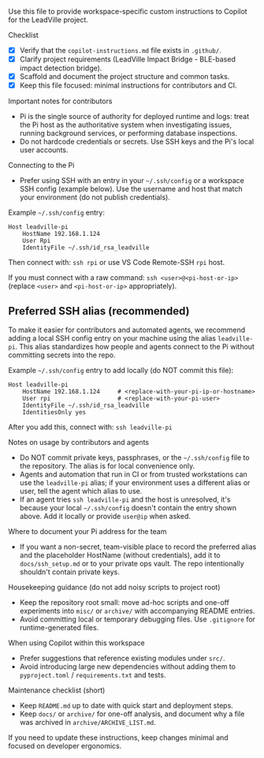 Use this file to provide workspace-specific custom instructions to Copilot for the LeadVille project.

Checklist
- [x] Verify that the `copilot-instructions.md` file exists in `.github/`.
- [x] Clarify project requirements (LeadVille Impact Bridge - BLE-based impact detection bridge).
- [x] Scaffold and document the project structure and common tasks.
- [x] Keep this file focused: minimal instructions for contributors and CI.

Important notes for contributors
- Pi is the single source of authority for deployed runtime and logs: treat the Pi host as the authoritative system when investigating issues, running background services, or performing database inspections.
- Do not hardcode credentials or secrets. Use SSH keys and the Pi's local user accounts.

Connecting to the Pi
- Prefer using SSH with an entry in your `~/.ssh/config` or a workspace SSH config (example below). Use the username and host that match your environment (do not publish credentials).

Example `~/.ssh/config` entry:

    Host leadville-pi
        HostName 192.168.1.124
        User Rpi
        IdentityFile ~/.ssh/id_rsa_leadville

Then connect with: `ssh rpi` or use VS Code Remote-SSH `rpi` host.

If you must connect with a raw command: `ssh <user>@<pi-host-or-ip>` (replace `<user>` and `<pi-host-or-ip>` appropriately).

Preferred SSH alias (recommended)
--
To make it easier for contributors and automated agents, we recommend adding a local SSH config entry on your machine using the alias `leadville-pi`. This alias standardizes how people and agents connect to the Pi without committing secrets into the repo.

Example `~/.ssh/config` entry to add locally (do NOT commit this file):

    Host leadville-pi
        HostName 192.168.1.124     # <replace-with-your-pi-ip-or-hostname>
        User rpi                   # <replace-with-your-pi-user>
        IdentityFile ~/.ssh/id_rsa_leadville
        IdentitiesOnly yes

After you add this, connect with: `ssh leadville-pi`

Notes on usage by contributors and agents
- Do NOT commit private keys, passphrases, or the `~/.ssh/config` file to the repository. The alias is for local convenience only.
- Agents and automation that run in CI or from trusted workstations can use the `leadville-pi` alias; if your environment uses a different alias or user, tell the agent which alias to use.
- If an agent tries `ssh leadville-pi` and the host is unresolved, it's because your local `~/.ssh/config` doesn't contain the entry shown above. Add it locally or provide `user@ip` when asked.

Where to document your Pi address for the team
- If you want a non-secret, team-visible place to record the preferred alias and the placeholder HostName (without credentials), add it to `docs/ssh_setup.md` or to your private ops vault. The repo intentionally shouldn't contain private keys.

Housekeeping guidance (do not add noisy scripts to project root)
- Keep the repository root small: move ad-hoc scripts and one-off experiments into `misc/` or `archive/` with accompanying README entries.
- Avoid committing local or temporary debugging files. Use `.gitignore` for runtime-generated files.

When using Copilot within this workspace
- Prefer suggestions that reference existing modules under `src/`.
- Avoid introducing large new dependencies without adding them to `pyproject.toml` / `requirements.txt` and tests.

Maintenance checklist (short)
- Keep `README.md` up to date with quick start and deployment steps.
- Keep `docs/` or `archive/` for one-off analysis, and document why a file was archived in `archive/ARCHIVE_LIST.md`.

If you need to update these instructions, keep changes minimal and focused on developer ergonomics.